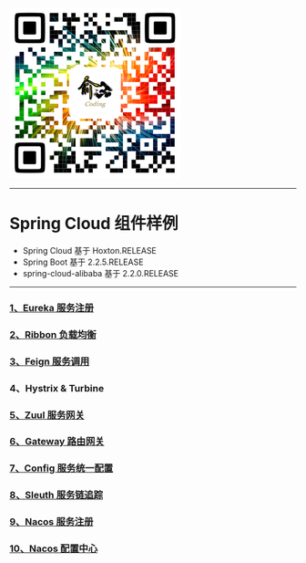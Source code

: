 ![](https://github.com/yulc-coding/spring-cloud-demo/blob/Hoxton-v1/QR_code.png)

****
# Spring Cloud 组件样例
* Spring Cloud 基于 Hoxton.RELEASE
* Spring Boot 基于 2.2.5.RELEASE
* spring-cloud-alibaba 基于 2.2.0.RELEASE
****

### [1、Eureka 服务注册](https://github.com/yulc-coding/spring-cloud-demo/tree/Hoxton-v1/eureka)

### [2、Ribbon 负载均衡](https://github.com/yulc-coding/spring-cloud-demo/tree/Hoxton-v1/ribbon)

### [3、Feign 服务调用](https://github.com/yulc-coding/spring-cloud-demo/tree/Hoxton-v1/feign)

### 4、Hystrix & Turbine

### [5、Zuul 服务网关](https://github.com/yulc-coding/spring-cloud-demo/tree/Hoxton-v1/zuul)

### [6、Gateway 路由网关](https://github.com/yulc-coding/spring-cloud-demo/tree/Hoxton-v1/gateway)

### [7、Config 服务统一配置](https://github.com/yulc-coding/spring-cloud-demo/tree/Hoxton-v1/config)

### [8、Sleuth 服务链追踪](https://github.com/yulc-coding/spring-cloud-demo/tree/Hoxton-v1/sleuth)

### [9、Nacos 服务注册](https://github.com/yulc-coding/spring-cloud-demo/tree/Hoxton-v1/nacos)

### [10、Nacos 配置中心](https://github.com/yulc-coding/spring-cloud-demo/tree/Hoxton-v1/nacos/nacos-config)
